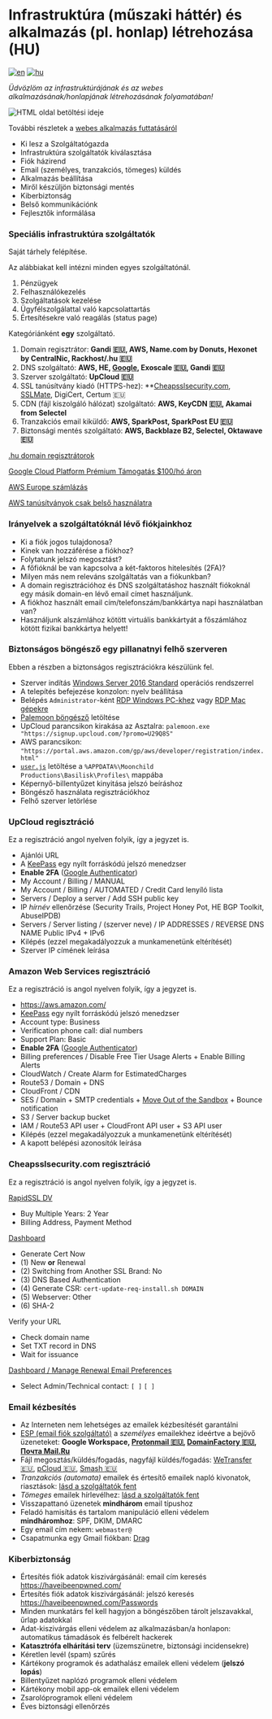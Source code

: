 # Infrastruktúra (műszaki háttér) és alkalmazás (pl. honlap) létrehozása (HU)

[![en](https://img.shields.io/badge/lang-English%20%F0%9F%87%AC%F0%9F%87%A7-white)](Onboarding.md)
[![hu](https://img.shields.io/badge/nyelv-magyar%20%F0%9F%87%AD%F0%9F%87%BA-white)](Onboarding-HU.md)

*Üdvözlöm az infrastruktúrájának és az webes alkalmazásának/honlapjának létrehozásának folyamatában!*

![HTML oldal betöltési ideje](/.github/assets/Page-html-load-time.png)

További részletek a [webes alkalmazás futtatásáról](/CV2.md)

- Ki lesz a Szolgáltatógazda
- Infrastruktúra szolgáltatók kiválasztása
- Fiók házirend
- Email (személyes, tranzakciós, tömeges) küldés
- Alkalmazás beállítása
- Miről készüljön biztonsági mentés
- Kiberbiztonság
- Belső kommunikációnk
- Fejlesztők informálása

### Speciális infrastruktúra szolgáltatók

Saját tárhely felépítése.

Az alábbiakat kell intézni minden egyes szolgáltatónál.

1. Pénzügyek
1. Felhasználókezelés
1. Szolgáltatások kezelése
1. Ügyfélszolgálattal való kapcsolattartás
1. Értesítésekre való reagálás (status page)

Kategóriánként **egy** szolgáltató.

1. Domain regisztrátor:
   **Gandi :eu:, AWS, Name.com by Donuts, Hexonet by CentralNic, Rackhost/.hu :eu:**
1. DNS szolgáltató:
   **AWS, HE, [Google](https://cloud.google.com/dns/pricing), Exoscale :eu:, Gandi :eu:**
1. Szerver szolgáltató:
   **UpCloud :eu:**
1. SSL tanúsítvány kiadó (HTTPS-hez):
   **[Cheapsslsecurity.com](https://cheapsslsecurity.com/rapidssl/rapidsslcertificate.html),
   [SSLMate](https://sslmate.com/),
   DigiCert,
   Certum :eu:
1. CDN (fájl kiszolgáló hálózat) szolgáltató:
   **AWS, KeyCDN :eu:, Akamai from Selectel**
1. Tranzakciós email kiküldő:
   **AWS, SparkPost, SparkPost EU :eu:**
1. Biztonsági mentés szolgáltató:
   **AWS, Backblaze B2, Selectel, Oktawave :eu:**

[.hu domain regisztrátorok](https://www.domain.hu/regisztratorok/)

[Google Cloud Platform Prémium Támogatás $100/hó áron](https://cloud.google.com/support/?options=premium-support#support-options)

[AWS Europe számlázás](https://aws.amazon.com/legal/aws-emea/)

[AWS tanúsítványok csak belső használatra](https://aws.amazon.com/certificate-manager/faqs/#general)

### Irányelvek a szolgáltatóknál lévő fiókjainkhoz

- Ki a fiók jogos tulajdonosa?
- Kinek van hozzáférése a fiókhoz?
- Folytatunk jelszó megosztást?
- A főfióknál be van kapcsolva a két-faktoros hitelesítés (2FA)?
- Milyen más nem releváns szolgáltatás van a fiókunkban?
- A domain regisztrációhoz és DNS szolgáltatáshoz használt fiókoknál egy másik domain-en lévő email címet használjunk.
- A fiókhoz használt email cím/telefonszám/bankkártya napi használatban van?
- Használjunk alszámlához kötött virtuális bankkártyát a főszámlához kötött fizikai bankkártya helyett!

### Biztonságos böngésző egy pillanatnyi felhő szerveren

Ebben a részben a biztonságos regisztrációkra készülünk fel.

- Szerver indítás [Windows Server 2016 Standard](https://hub.upcloud.com/server/create) operációs rendszerrel
- A telepítés befejezése konzolon: nyelv beállítása
- Belépés `Administrator`-ként
  [RDP Windows PC-khez](https://ci.freerdp.com/job/freerdp-nightly-windows/arch=win64,label=vs2013/)
  vagy [RDP Mac gépekre](https://itunes.apple.com/us/app/microsoft-remote-desktop/id1295203466?mt=12)
- [Palemoon böngésző](https://www.palemoon.org/download.php?mirror=eu&bits=64&type=installer) letöltése
- UpCloud parancsikon kirakása az Asztalra: `palemoon.exe "https://signup.upcloud.com/?promo=U29Q8S"`
- AWS parancsikon: `"https://portal.aws.amazon.com/gp/aws/developer/registration/index.html"`
- [`user.js`](https://github.com/szepeviktor/windows-workstation/blob/master/upcloud/user.js)
  letöltése a `%APPDATA%\Moonchild Productions\Basilisk\Profiles\` mappába
- Képernyő-billentyűzet kinyitása jelszó beíráshoz
- Böngésző használata regisztrációkhoz
- Felhő szerver letörlése

### UpCloud regisztráció

Ez a regisztráció angol nyelven folyik, így a jegyzet is.

- Ajánlói URL
- A [KeePass](https://keepass.info/) egy nyílt forráskódú jelszó menedzser
- **Enable 2FA** ([Google Authenticator](https://play.google.com/store/apps/details?id=com.google.android.apps.authenticator2))
- My Account / Billing / MANUAL
- My Account / Billing / AUTOMATED / Credit Card lenyíló lista
- Servers / Deploy a server / Add SSH public key
- IP _hírnév_ ellenőrzése (Security Trails, Project Honey Pot, HE BGP Toolkit, AbuseIPDB)
- Servers / Server listing / (szerver neve) / IP ADDRESSES / REVERSE DNS NAME Public IPv4 + IPv6
- Kilépés (ezzel megakadályozzuk a munkamenetünk eltérítését)
- Szerver IP címének leírása

### Amazon Web Services regisztráció

Ez a regisztráció is angol nyelven folyik, így a jegyzet is.

- https://aws.amazon.com/
- [KeePass](https://keepass.info/) egy nyílt forráskódú jelszó menedzser
- Account type: Business
- Verification phone call: dial numbers
- Support Plan: Basic
- **Enable 2FA** ([Google Authenticator](https://play.google.com/store/apps/details?id=com.google.android.apps.authenticator2))
- Billing preferences / Disable Free Tier Usage Alerts + Enable Billing Alerts
- CloudWatch / Create Alarm for EstimatedCharges
- Route53 / Domain + DNS
- CloudFront / CDN
- SES / Domain + SMTP credentials +
  [Move Out of the Sandbox](https://docs.aws.amazon.com/ses/latest/DeveloperGuide/request-production-access.html) +
  Bounce notification
- S3 / Server backup bucket
- IAM / Route53 API user + CloudFront API user + S3 API user
- Kilépés (ezzel megakadályozzuk a munkamenetünk eltérítését)
- A kapott belépési azonosítók leírása

### Cheapsslsecurity.com regisztráció

Ez a regisztráció is angol nyelven folyik, így a jegyzet is.

[RapidSSL DV](https://cheapsslsecurity.com/rapidssl/rapidsslcertificate.html)

- Buy Multiple Years: 2 Year
- Billing Address, Payment Method

[Dashboard](https://cheapsslsecurity.com/client/ordersummary.html)

- Generate Cert Now
- (1) New **or** Renewal
- (2) Switching from Another SSL Brand: No
- (3) DNS Based Authentication
- (4) Generate CSR: `cert-update-req-install.sh DOMAIN`
- (5) Webserver: Other
- (6) SHA-2

Verify your URL

- Check domain name
- Set TXT record in DNS
- Wait for issuance

[Dashboard / Manage Renewal Email Preferences](https://cheapsslsecurity.com/client/renewalemail-preferences.html)

- Select Admin/Technical contact: `[ ]` `[ ]`

### Email kézbesítés

- Az Interneten nem lehetséges az emailek kézbesítését garantálni
- [ESP (email fiók szolgáltató)](https://2fa.directory/#email)
  a *személyes* emailekhez ideértve a bejövő üzeneteket:
  **Google Workspace, [Protonmail :eu:](https://protonmail.com/signup), [DomainFactory :eu:](https://www.df.eu/int/e-mail-hosting/), [Почта Mail.Ru](https://biz.mail.ru/mail/)**
- Fájl megosztás/küldés/fogadás, nagyfájl küldés/fogadás: [WeTransfer :eu:](https://wetransfer.com/),
  [pCloud :eu:](https://transfer.pcloud.com/),
  [Smash :eu:](https://fromsmash.com/)
- *Tranzakciós (automata)* emailek és értesítő emailek napló kivonatok, riasztások:
  [lásd a szolgáltatók fent](#speci%C3%A1lis-infrastrukt%C3%BAra-szolg%C3%A1ltat%C3%B3k)
- *Tömeges* emailek hírlevélhez: [lásd a szolgáltatók fent](#speci%C3%A1lis-infrastrukt%C3%BAra-szolg%C3%A1ltat%C3%B3k)
- Visszapattanó üzenetek **mindhárom** email típushoz
- Feladó hamisítás és tartalom manipuláció elleni védelem **mindháromhoz**: SPF, DKIM, DMARC
- Egy email cím nekem: `webmaster@`
- Csapatmunka egy Gmail fiókban: [Drag](https://www.dragapp.com/)

### Kiberbiztonság

- Értesítés fiók adatok kiszivárgásánál: email cím keresés https://haveibeenpwned.com/
- Értesítés fiók adatok kiszivárgásánál: jelszó keresés https://haveibeenpwned.com/Passwords
- Minden munkatárs fel kell hagyjon a böngészőben tárolt jelszavakkal, űrlap adatokkal
- Adat-kiszivárgás elleni védelem az alkalmazásban/a honlapon:
  automatikus támadások és felbérelt hackerek
- **Katasztrófa elhárítási terv** (üzemszünetre, biztonsági incidensekre)
- Kéretlen levél (spam) szűrés
- Kártékony programok és adathalász emailek elleni védelem (**jelszó lopás**)
- Billentyűzet naplózó programok elleni védelem
- Kártékony mobil app-ok emailek elleni védelem
- Zsarolóprogramok elleni védelem
- Éves biztonsági ellenőrzés
